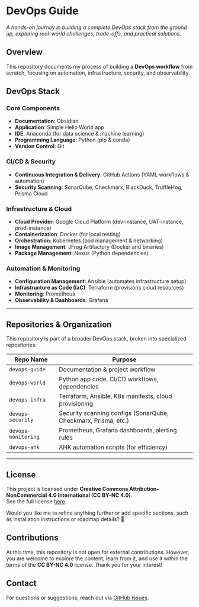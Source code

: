 # **DevOps Guide**  
_A hands-on journey in building a complete DevOps stack from the ground up, exploring real-world challenges, trade-offs, and practical solutions._

## **Overview**
This repository documents my process of building a **DevOps workflow** from scratch, focusing on automation, infrastructure, security, and observability.

## **DevOps Stack**
### **Core Components**
- **Documentation**: Obsidian  
- **Application**: Simple Hello World app  
- **IDE**: Anaconda (for data science & machine learning)  
- **Programming Language**: Python (pip & conda)  
- **Version Control**: Git  

### **CI/CD & Security**
- **Continuous Integration & Delivery**: GitHub Actions (YAML workflows & automation)  
- **Security Scanning**: SonarQube, Checkmarx, BlackDuck, TruffleHog, Prisma Cloud  

### **Infrastructure & Cloud**
- **Cloud Provider**: Google Cloud Platform (dev-instance, UAT-instance, prod-instance)  
- **Containerization**: Docker (for local testing)  
- **Orchestration**: Kubernetes (pod management & networking)  
- **Image Management**: JFrog Artifactory (Docker and binaries)  
- **Package Management**: Nexus (Python dependencies)  

### **Automation & Monitoring**
- **Configuration Management**: Ansible (automates infrastructure setup)  
- **Infrastructure as Code (IaC)**: Terraform (provisions cloud resources)  
- **Monitoring**: Prometheus  
- **Observability & Dashboards**: Grafana  

---
## **Repositories & Organization**
This repository is part of a broader DevOps stack, broken into specialized repositories:

| **Repo Name**         | **Purpose** |
|-----------------------|-------------|
| `devops-guide`       | Documentation & project workflow |
| `devops-world`       | Python app code, CI/CD workflows, dependencies |
| `devops-infra`       | Terraform, Ansible, K8s manifests, cloud provisioning |
| `devops-security`    | Security scanning configs (SonarQube, Checkmarx, Prisma, etc.) |
| `devops-monitoring`  | Prometheus, Grafana dashboards, alerting rules |
| `devops-ahk`        | AHK automation scripts (for efficiency) |

---
## **License**
This project is licensed under **Creative Commons Attribution-NonCommercial 4.0 International (CC BY-NC 4.0)**.  
See the full license [here](https://creativecommons.org/licenses/by-nc/4.0/).

Would you like me to refine anything further or add specific sections, such as installation instructions or roadmap details? 🚀

## **Contributions**
At this time, this repository is not open for external contributions. However, you are welcome to explore the content, learn from it, and use it within the terms of the **CC BY-NC 4.0** license. Thank you for your interest!

## **Contact**
For questions or suggestions, reach out via [GitHub Issues](https://github.com/ITByteEnthusiast/devops-guide/issues).